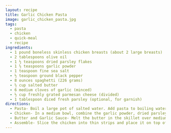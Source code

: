 ```yaml
---
layout: recipe
title: Garlic Chicken Pasta
image: garlic_chicken_pasta.jpg
tags:
  - pasta
  - chicken
  - quick-meal
  - recipe
ingredients:
  - 1 pound boneless skinless chicken breasts (about 2 large breasts)
  - 2 tablespoons olive oil
  - 1 ½ teaspoons dried parsley flakes
  - 1 ½ teaspoons garlic powder
  - 1 teaspoon fine sea salt
  - ½ teaspoon ground black pepper
  - 8 ounces spaghetti (226 grams)
  - ½ cup salted butter
  - 6 medium cloves of garlic (minced)
  - ½ cup freshly grated parmesan cheese (divided)
  - 1 tablespoon diced fresh parsley (optional, for garnish)
directions:
  - Pasta- Boil a large pot of salted water. Add pasta to boiling water and cook to al dente, according to the package instructions. Before draining the pasta, reserve 1 cup of the starchy cooking water.
  - Chicken- In a medium bowl, combine the garlic powder, dried parsley, fine sea salt, black pepper, and olive oil. Carefully butterfly the chicken breasts all the way through so you have 4 even filets. Add the chicken to the oil and spice blend and coat evenly. Heat a large nonstick skillet over medium-high heat and cook the chicken until golden brown, about 3 minutes per side, or until the internal temperature reads 165°F on an instant-read meat thermometer. Remove the chicken from the pan and cover it with aluminum foil to keep it warm.
  - Butter and Garlic Sauce- Melt the butter in the skillet over medium-low heat, add the minced garlic, and cook for about 2 minutes, or until aromatic. Spoon out half of the garlic butter from the pan into a small bowl. Put the spaghetti into the skillet and toss to coat in the garlic butter. Mix in ¼ cup parmesan cheese, then mix in ⅓ cup of the reserved starchy cooking water. If the sauce still needs thinning, add more starchy water, a little at a time, until the desired consistency is reached.
  - Assemble- Slice the chicken into thin strips and place it on top of the spaghetti or beside it. Spoon the rest of the garlic butter over both the chicken and spaghetti. Garnish with fresh parsley, the remaining parmesan cheese, and black pepper, if desired.
---
```

